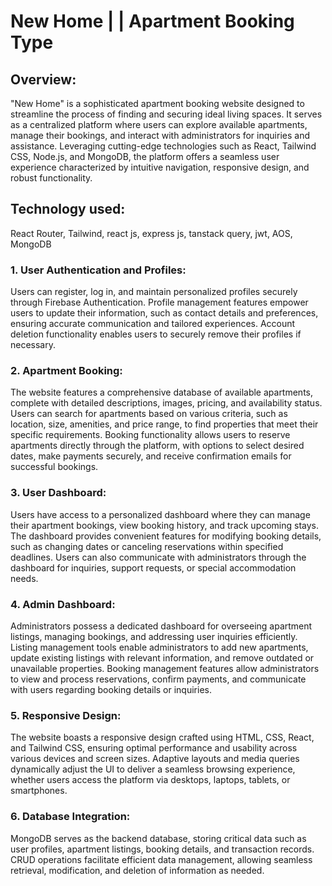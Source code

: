 # New Home | | Apartment Booking Type

## Overview:

"New Home" is a sophisticated apartment booking website designed to streamline the process of finding and securing ideal living spaces. It serves as a centralized platform where users can explore available apartments, manage their bookings, and interact with administrators for inquiries and assistance. Leveraging cutting-edge technologies such as React, Tailwind CSS, Node.js, and MongoDB, the platform offers a seamless user experience characterized by intuitive navigation, responsive design, and robust functionality.

## Technology used:

React Router, Tailwind, react js, express js, tanstack query, jwt, AOS, MongoDB



### 1. User Authentication and Profiles:

Users can register, log in, and maintain personalized profiles securely through Firebase Authentication. Profile management features empower users to update their information, such as contact details and preferences, ensuring accurate communication and tailored experiences. Account deletion functionality enables users to securely remove their profiles if necessary.

### 2. Apartment Booking:

The website features a comprehensive database of available apartments, complete with detailed descriptions, images, pricing, and availability status. Users can search for apartments based on various criteria, such as location, size, amenities, and price range, to find properties that meet their specific requirements. Booking functionality allows users to reserve apartments directly through the platform, with options to select desired dates, make payments securely, and receive confirmation emails for successful bookings.

### 3. User Dashboard:

Users have access to a personalized dashboard where they can manage their apartment bookings, view booking history, and track upcoming stays. The dashboard provides convenient features for modifying booking details, such as changing dates or canceling reservations within specified deadlines. Users can also communicate with administrators through the dashboard for inquiries, support requests, or special accommodation needs.

### 4. Admin Dashboard:

Administrators possess a dedicated dashboard for overseeing apartment listings, managing bookings, and addressing user inquiries efficiently. Listing management tools enable administrators to add new apartments, update existing listings with relevant information, and remove outdated or unavailable properties. Booking management features allow administrators to view and process reservations, confirm payments, and communicate with users regarding booking details or inquiries.

### 5. Responsive Design:

The website boasts a responsive design crafted using HTML, CSS, React, and Tailwind CSS, ensuring optimal performance and usability across various devices and screen sizes. Adaptive layouts and media queries dynamically adjust the UI to deliver a seamless browsing experience, whether users access the platform via desktops, laptops, tablets, or smartphones.

### 6. Database Integration:

MongoDB serves as the backend database, storing critical data such as user profiles, apartment listings, booking details, and transaction records. CRUD operations facilitate efficient data management, allowing seamless retrieval, modification, and deletion of information as needed.
